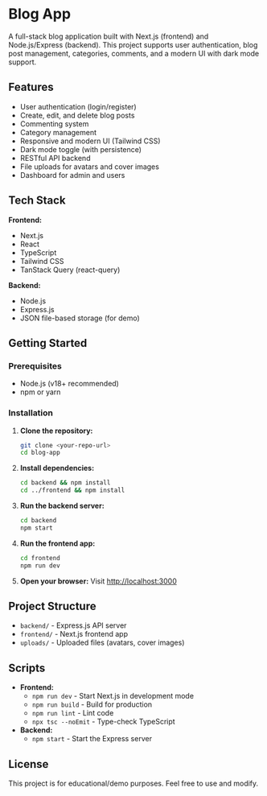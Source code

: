 # Blog App

A full-stack blog application built with Next.js (frontend) and Node.js/Express (backend). This project supports user authentication, blog post management, categories, comments, and a modern UI with dark mode support.

## Features

- User authentication (login/register)
- Create, edit, and delete blog posts
- Commenting system
- Category management
- Responsive and modern UI (Tailwind CSS)
- Dark mode toggle (with persistence)
- RESTful API backend
- File uploads for avatars and cover images
- Dashboard for admin and users

## Tech Stack

**Frontend:**
- Next.js
- React
- TypeScript
- Tailwind CSS
- TanStack Query (react-query)

**Backend:**
- Node.js
- Express.js
- JSON file-based storage (for demo)

## Getting Started

### Prerequisites
- Node.js (v18+ recommended)
- npm or yarn

### Installation

1. **Clone the repository:**
   ```sh
   git clone <your-repo-url>
   cd blog-app
   ```

2. **Install dependencies:**
   ```sh
   cd backend && npm install
   cd ../frontend && npm install
   ```

3. **Run the backend server:**
   ```sh
   cd backend
   npm start
   ```

4. **Run the frontend app:**
   ```sh
   cd frontend
   npm run dev
   ```

5. **Open your browser:**
   Visit [http://localhost:3000](http://localhost:3000)

## Project Structure

- `backend/` - Express.js API server
- `frontend/` - Next.js frontend app
- `uploads/` - Uploaded files (avatars, cover images)

## Scripts

- **Frontend:**
  - `npm run dev` - Start Next.js in development mode
  - `npm run build` - Build for production
  - `npm run lint` - Lint code
  - `npx tsc --noEmit` - Type-check TypeScript
- **Backend:**
  - `npm start` - Start the Express server

## License

This project is for educational/demo purposes. Feel free to use and modify.
